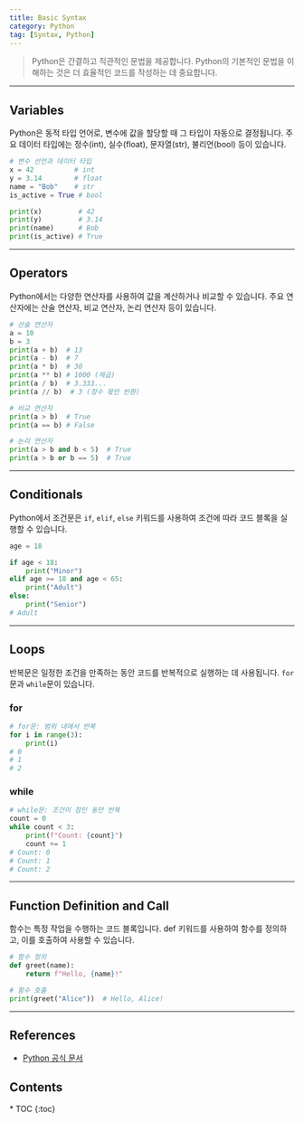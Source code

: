 ```yaml
---
title: Basic Syntax
category: Python
tag: [Syntax, Python]
---
```


> Python은 간결하고 직관적인 문법을 제공합니다. Python의 기본적인 문법을 이해하는 것은 더 효율적인 코드를 작성하는 데 중요합니다.

---

## Variables
Python은 동적 타입 언어로, 변수에 값을 할당할 때 그 타입이 자동으로 결정됩니다. 주요 데이터 타입에는 정수(int), 실수(float), 문자열(str), 불리언(bool) 등이 있습니다.

```python
# 변수 선언과 데이터 타입
x = 42          # int
y = 3.14        # float
name = "Bob"    # str
is_active = True # bool

print(x)         # 42
print(y)         # 3.14
print(name)      # Bob
print(is_active) # True
```

---

## Operators
Python에서는 다양한 연산자를 사용하여 값을 계산하거나 비교할 수 있습니다. 주요 연산자에는 산술 연산자, 비교 연산자, 논리 연산자 등이 있습니다.

```python
# 산술 연산자
a = 10
b = 3
print(a + b)  # 13
print(a - b)  # 7
print(a * b)  # 30
print(a ** b) # 1000 (제곱)
print(a / b)  # 3.333...
print(a // b)  # 3 (정수 몫만 반환)

# 비교 연산자
print(a > b)  # True
print(a == b) # False

# 논리 연산자
print(a > b and b < 5)  # True
print(a > b or b == 5)  # True
```

---

## Conditionals 
Python에서 조건문은 `if`, `elif`, `else` 키워드를 사용하여 조건에 따라 코드 블록을 실행할 수 있습니다.

```python
age = 18

if age < 18:
    print("Minor")
elif age >= 18 and age < 65:
    print("Adult")
else:
    print("Senior")
# Adult
```

---

## Loops
반복문은 일정한 조건을 만족하는 동안 코드를 반복적으로 실행하는 데 사용됩니다. `for`문과 `while`문이 있습니다.

### for
```python
# for문: 범위 내에서 반복
for i in range(3):
    print(i)
# 0
# 1
# 2
```

### while
```python
# while문: 조건이 참인 동안 반복
count = 0
while count < 3:
    print(f"Count: {count}")
    count += 1
# Count: 0
# Count: 1
# Count: 2
```

---

## Function Definition and Call
함수는 특정 작업을 수행하는 코드 블록입니다. def 키워드를 사용하여 함수를 정의하고, 이를 호출하여 사용할 수 있습니다.

```python
# 함수 정의
def greet(name):
    return f"Hello, {name}!"

# 함수 호출
print(greet("Alice"))  # Hello, Alice!
```

---

## References
- [Python 공식 문서](https://docs.python.org/3/)

<nav class="post-toc" markdown="1">
  <h2>Contents</h2>
* TOC
{:toc}
</nav>
